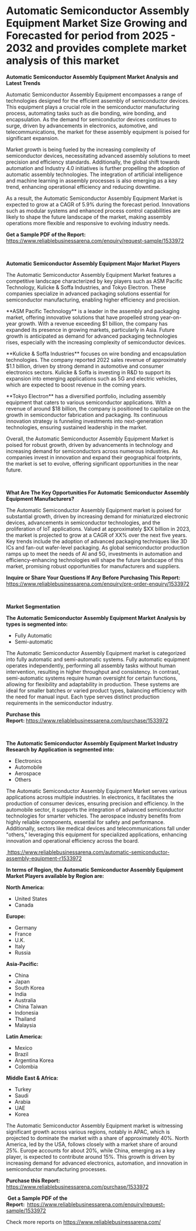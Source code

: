 <p><h1>Automatic Semiconductor Assembly Equipment Market Size Growing and Forecasted for period from 2025 - 2032 and provides complete market analysis of this market</h1></p><p><strong>Automatic Semiconductor Assembly Equipment Market Analysis and Latest Trends</strong></p>
<p><p>Automatic Semiconductor Assembly Equipment encompasses a range of technologies designed for the efficient assembly of semiconductor devices. This equipment plays a crucial role in the semiconductor manufacturing process, automating tasks such as die bonding, wire bonding, and encapsulation. As the demand for semiconductor devices continues to surge, driven by advancements in electronics, automotive, and telecommunications, the market for these assembly equipment is poised for significant expansion.</p><p>Market growth is being fueled by the increasing complexity of semiconductor devices, necessitating advanced assembly solutions to meet precision and efficiency standards. Additionally, the global shift towards automation and Industry 4.0 initiatives is further propelling the adoption of automatic assembly technologies. The integration of artificial intelligence and machine learning in assembly processes is also emerging as a key trend, enhancing operational efficiency and reducing downtime.</p><p>As a result, the Automatic Semiconductor Assembly Equipment Market is expected to grow at a CAGR of 5.9% during the forecast period. Innovations such as modular systems and enhanced process control capabilities are likely to shape the future landscape of the market, making assembly operations more flexible and responsive to evolving industry needs.</p></p>
<p><strong>Get a Sample PDF of the Report:&nbsp;</strong> <a href="https://www.reliablebusinessarena.com/enquiry/request-sample/1533972?utm_campaign=3578&utm_medium=2&utm_source=Github&utm_content=ia&utm_term=11042025&utm_id=automatic-semiconductor-assembly-equipment">https://www.reliablebusinessarena.com/enquiry/request-sample/1533972</a></p>
<p>&nbsp;</p>
<p><strong>Automatic Semiconductor Assembly Equipment Major Market Players</strong></p>
<p><p>The Automatic Semiconductor Assembly Equipment Market features a competitive landscape characterized by key players such as ASM Pacific Technology, Kulicke & Soffa Industries, and Tokyo Electron. These companies specialize in advanced packaging solutions essential for semiconductor manufacturing, enabling higher efficiency and precision.</p><p>**ASM Pacific Technology** is a leader in the assembly and packaging market, offering innovative solutions that have propelled strong year-on-year growth. With a revenue exceeding $1 billion, the company has expanded its presence in growing markets, particularly in Asia. Future growth is anticipated as demand for advanced packaging technologies rises, especially with the increasing complexity of semiconductor devices.</p><p>**Kulicke & Soffa Industries** focuses on wire bonding and encapsulation technologies. The company reported 2022 sales revenue of approximately $1.1 billion, driven by strong demand in automotive and consumer electronics sectors. Kulicke & Soffa is investing in R&D to support its expansion into emerging applications such as 5G and electric vehicles, which are expected to boost revenue in the coming years.</p><p>**Tokyo Electron** has a diversified portfolio, including assembly equipment that caters to various semiconductor applications. With a revenue of around $18 billion, the company is positioned to capitalize on the growth in semiconductor fabrication and packaging. Its continuous innovation strategy is funneling investments into next-generation technologies, ensuring sustained leadership in the market.</p><p>Overall, the Automatic Semiconductor Assembly Equipment Market is poised for robust growth, driven by advancements in technology and increasing demand for semiconductors across numerous industries. As companies invest in innovation and expand their geographical footprints, the market is set to evolve, offering significant opportunities in the near future.</p></p>
<p>&nbsp;</p>
<p><strong>What Are The Key Opportunities For Automatic Semiconductor Assembly Equipment Manufacturers?</strong></p>
<p><p>The Automatic Semiconductor Assembly Equipment market is poised for substantial growth, driven by increasing demand for miniaturized electronic devices, advancements in semiconductor technologies, and the proliferation of IoT applications. Valued at approximately $XX billion in 2023, the market is projected to grow at a CAGR of XX% over the next five years. Key trends include the adoption of advanced packaging techniques like 3D ICs and fan-out wafer-level packaging. As global semiconductor production ramps up to meet the needs of AI and 5G, investments in automation and efficiency-enhancing technologies will shape the future landscape of this market, promising robust opportunities for manufacturers and suppliers.</p></p>
<p><strong>Inquire or Share Your Questions If Any Before Purchasing This Report:</strong> <a href="https://www.reliablebusinessarena.com/enquiry/pre-order-enquiry/1533972?utm_campaign=3578&utm_medium=2&utm_source=Github&utm_content=ia&utm_term=11042025&utm_id=automatic-semiconductor-assembly-equipment">https://www.reliablebusinessarena.com/enquiry/pre-order-enquiry/1533972</a></p>
<p>&nbsp;</p>
<p><strong>Market Segmentation</strong></p>
<p><strong>The Automatic Semiconductor Assembly Equipment Market Analysis by types is segmented into:</strong></p>
<p><ul><li>Fully Automatic</li><li>Semi-automatic</li></ul></p>
<p><p>The Automatic Semiconductor Assembly Equipment market is categorized into fully automatic and semi-automatic systems. Fully automatic equipment operates independently, performing all assembly tasks without human intervention, resulting in higher throughput and consistency. In contrast, semi-automatic systems require human oversight for certain functions, allowing for flexibility and adaptability in production. These systems are ideal for smaller batches or varied product types, balancing efficiency with the need for manual input. Each type serves distinct production requirements in the semiconductor industry.</p></p>
<p><strong>Purchase this Report:&nbsp;</strong><a href="https://www.reliablebusinessarena.com/purchase/1533972?utm_campaign=3578&utm_medium=2&utm_source=Github&utm_content=ia&utm_term=11042025&utm_id=automatic-semiconductor-assembly-equipment">https://www.reliablebusinessarena.com/purchase/1533972</a></p>
<p>&nbsp;</p>
<p><strong>The Automatic Semiconductor Assembly Equipment Market Industry Research by Application is segmented into:</strong></p>
<p><ul><li>Electronics</li><li>Automobile</li><li>Aerospace</li><li>Others</li></ul></p>
<p><p>The Automatic Semiconductor Assembly Equipment Market serves various applications across multiple industries. In electronics, it facilitates the production of consumer devices, ensuring precision and efficiency. In the automobile sector, it supports the integration of advanced semiconductor technologies for smarter vehicles. The aerospace industry benefits from highly reliable components, essential for safety and performance. Additionally, sectors like medical devices and telecommunications fall under "others," leveraging this equipment for specialized applications, enhancing innovation and operational efficiency across the board.</p></p>
<p><a href="https://www.reliablebusinessarena.com/automatic-semiconductor-assembly-equipment-r1533972?utm_campaign=3578&utm_medium=2&utm_source=Github&utm_content=ia&utm_term=11042025&utm_id=automatic-semiconductor-assembly-equipment">&nbsp;https://www.reliablebusinessarena.com/automatic-semiconductor-assembly-equipment-r1533972</a></p>
<p><strong>In terms of Region, the Automatic Semiconductor Assembly Equipment Market Players available by Region are:</strong></p>
<p>
    <p> <strong> North America: </strong>
        <ul>
            <li>United States</li>
            <li>Canada</li>
        </ul>
        </p> 
    <p> <strong> Europe: </strong>
        <ul>
            <li>Germany</li>
            <li>France</li>
            <li>U.K.</li>
            <li>Italy</li>
            <li>Russia</li>
        </ul>
        </p> 
    <p> <strong> Asia-Pacific: </strong>
        <ul>
            <li>China</li>
            <li>Japan</li>
            <li>South Korea</li>
            <li>India</li>
            <li>Australia</li>
            <li>China Taiwan</li>
            <li>Indonesia</li>
            <li>Thailand</li>
            <li>Malaysia</li>
        </ul>
        </p> 
    <p> <strong> Latin America: </strong>
        <ul>
            <li>Mexico</li>
            <li>Brazil</li>
            <li>Argentina Korea</li>
            <li>Colombia</li>
        </ul>
        </p> 
    <p> <strong> Middle East & Africa: </strong>
        <ul>
            <li>Turkey</li>
            <li>Saudi</li>
            <li>Arabia</li>
            <li>UAE</li>
            <li>Korea</li>
        </ul>
    </p>
    </p>
<p><p>The Automatic Semiconductor Assembly Equipment market is witnessing significant growth across various regions, notably in APAC, which is projected to dominate the market with a share of approximately 40%. North America, led by the USA, follows closely with a market share of around 25%. Europe accounts for about 20%, while China, emerging as a key player, is expected to contribute around 15%. This growth is driven by increasing demand for advanced electronics, automation, and innovation in semiconductor manufacturing processes.</p></p>
<p><strong>Purchase this Report: </strong><a href="https://www.reliablebusinessarena.com/purchase/1533972?utm_campaign=3578&utm_medium=2&utm_source=Github&utm_content=ia&utm_term=11042025&utm_id=automatic-semiconductor-assembly-equipment">https://www.reliablebusinessarena.com/purchase/1533972</a></p>
<p>&nbsp;<strong>Get a Sample PDF of the Report:&nbsp;&nbsp;</strong><a href="https://www.reliablebusinessarena.com/enquiry/request-sample/1533972?utm_campaign=3578&utm_medium=2&utm_source=Github&utm_content=ia&utm_term=11042025&utm_id=automatic-semiconductor-assembly-equipment">https://www.reliablebusinessarena.com/enquiry/request-sample/1533972</a></p>
<p><strong></strong></p>
<p>Check more reports on <a href="https://www.reliablebusinessarena.com/?utm_campaign=3578&utm_medium=2&utm_source=Github&utm_content=ia&utm_term=11042025&utm_id=automatic-semiconductor-assembly-equipment">https://www.reliablebusinessarena.com/</a></p>